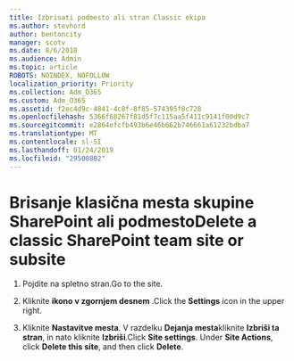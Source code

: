 ```yaml
---
title: Izbrisati podmesto ali stran Classic ekipa
ms.author: stevhord
author: bentoncity
manager: scotv
ms.date: 8/6/2018
ms.audience: Admin
ms.topic: article
ROBOTS: NOINDEX, NOFOLLOW
localization_priority: Priority
ms.collection: Adm_O365
ms.custom: Adm_O365
ms.assetid: f2ec4d9c-4841-4c8f-8f85-574395f8c728
ms.openlocfilehash: 5366f68267f81d5f7c115aa5f411c9141f00d9c7
ms.sourcegitcommit: e2864efcfb493b6e46b662b746661a61232bdba7
ms.translationtype: MT
ms.contentlocale: sl-SI
ms.lasthandoff: 01/24/2019
ms.locfileid: "29500802"
---
```

# <a name="delete-a-classic-sharepoint-team-site-or-subsite"></a><span data-ttu-id="b2141-102">Brisanje klasična mesta skupine SharePoint ali podmesto</span><span class="sxs-lookup"><span data-stu-id="b2141-102">Delete a classic SharePoint team site or subsite</span></span>

1. <span data-ttu-id="b2141-103">Pojdite na spletno stran.</span><span class="sxs-lookup"><span data-stu-id="b2141-103">Go to the site.</span></span>
    
2. <span data-ttu-id="b2141-104">Kliknite **ikono v zgornjem desnem** .</span><span class="sxs-lookup"><span data-stu-id="b2141-104">Click the **Settings** icon in the upper right.</span></span> 
    
3. <span data-ttu-id="b2141-p101">Kliknite **Nastavitve mesta**. V razdelku **Dejanja mesta**kliknite **Izbriši ta stran**, in nato kliknite **Izbriši**.</span><span class="sxs-lookup"><span data-stu-id="b2141-p101">Click **Site settings**. Under **Site Actions**, click **Delete this site**, and then click **Delete**.</span></span>
    

